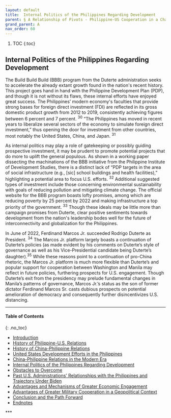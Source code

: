 ```yaml
---
layout: default
title:  Internal Politics of the Philippines Regarding Development 
parent: § A Relationship of Pivots - Philippine-US Cooperation in a Changing World  
grand_parent: A
nav_order: 60 
---
```

<style>
.dont-break-out {
  /* These are technically the same, but use both */
  overflow-wrap: break-word;
  word-wrap: break-word;

     -ms-word-break: break-all;
  /* This is the dangerous one in WebKit, as it breaks things wherever */
  word-break: break-all;
  /* Instead use this non-standard one: */
  word-break: break-word;
}

.youtube-container {
    position: relative;
    width: 100%;
    height: 0;
    padding-bottom: 56.25%;
}
.youtube-video {
    position: absolute;
    top: 0;
    left: 0;
    width: 100%;
    height: 100%;
}

</style>

<div class="dont-break-out" markdown="1">

1. TOC
{:toc}

## Internal Politics of the Philippines Regarding Development
The Build Build Build (BBB) program from the Duterte administration seeks to accelerate the already extant growth found in the nation's recent history. This project goes hand in hand with the Philippine Development Plan (PDP), and though it is not without its flaws, these internal efforts have enjoyed great success. The Philippines’ modern economy's faculties that provide strong bases for foreign direct investment (FDI) are reflected in its gross domestic product growth from 2012 to 2019, consistently achieving figures between 6 percent and 7 percent. <sup>30</sup> “The Philippines has moved in recent years to liberalize several sectors of the economy to simulate foreign direct investment,” thus opening the door for investment from other countries, most notably the United States, China, and Japan. <sup>31</sup>

As internal politics may play a role of gatekeeping or possibly guiding prospective investment, it may be prudent to promote potential projects that do more to uplift the general populous. As shown in a working paper dissecting the machinations of the BBB initiative from the Philippine Institute of Development Studies, there is a distinct lack of “PDP targets in the area of social infrastructure (e.g., [sic] school buildings and health facilities),” highlighting a potential area to focus U.S. efforts. <sup>32</sup> Additional suggested types of investment include those concerning environmental sustainability with goals of reducing pollution and mitigating climate change. The official website for the BBB program boasts lofty promises, among which are reducing poverty by 25 percent by 2022 and making infrastructure a top priority of the government. <sup>33</sup> Though these ideals may be little more than campaign promises from Duterte, clear positive sentiments towards development from the nation's leadership bodes well for the future of interconnectivity and globalization for the Philippines.

In June of 2022, Ferdinand Marcos Jr. succeeded Rodrigo Duterte as President. <sup>34</sup> The Marcos Jr. platform largely boasts a continuation of Duterte’s policies (as made evident by his comments on Duterte’s style of governance as well as his Vice-Presidential candidate being Duterte’s daughter).<sup>35</sup> While these reasons point to a continuation of pro-China rhetoric, the Marcos Jr. platform is much more flexible than Duterte’s and popular support for cooperation between Washington and Manila may reflect in future policies, furthering prospects for U.S. engagement. Though Duterte’s exit from the presidency may prelude fundamental changes in Manila’s patterns of governance, Marcos Jr.’s status as the son of former dictator Ferdinand Marcos Sr. casts dubious prospects on potential amelioration of democracy and consequently further disincentivizes U.S. distancing.

***

#### Table of Contents
{: .no_toc}

<ul><li> <a href="/docs/A/A-Relationship-of-Pivots-Philippine-US-Cooperation-in-a-Changing-World-1/">
Introduction</a></li><li> <a href="/docs/A/A-Relationship-of-Pivots-Philippine-US-Cooperation-in-a-Changing-World-2/">
History of Philippine-U.S. Relations</a></li><li> <a href="/docs/A/A-Relationship-of-Pivots-Philippine-US-Cooperation-in-a-Changing-World-3/">
History of China-Philippine Relations</a></li><li> <a href="/docs/A/A-Relationship-of-Pivots-Philippine-US-Cooperation-in-a-Changing-World-4/">
United States Development Efforts in the Philippines</a></li><li> <a href="/docs/A/A-Relationship-of-Pivots-Philippine-US-Cooperation-in-a-Changing-World-5/">
China-Philippine Relations in the Modern Era</a></li><li> <a href="/docs/A/A-Relationship-of-Pivots-Philippine-US-Cooperation-in-a-Changing-World-6/">
Internal Politics of the Philippines Regarding Development</a></li><li> <a href="/docs/A/A-Relationship-of-Pivots-Philippine-US-Cooperation-in-a-Changing-World-7/">
Obstacles to Overcome</a></li><li> <a href="/docs/A/A-Relationship-of-Pivots-Philippine-US-Cooperation-in-a-Changing-World-8/">
Past U.S. Administrations’ Relationships with the Philippines and Trajectory Under Biden</a></li><li> <a href="/docs/A/A-Relationship-of-Pivots-Philippine-US-Cooperation-in-a-Changing-World-9/">
Advantages and Mechanisms of Greater Economic Engagement</a></li><li> <a href="/docs/A/A-Relationship-of-Pivots-Philippine-US-Cooperation-in-a-Changing-World-10/">
Advantages of Greater Military Cooperation in a Geopolitical Context</a></li><li> <a href="/docs/A/A-Relationship-of-Pivots-Philippine-US-Cooperation-in-a-Changing-World-11/">
Conclusion and the Path Forward</a></li><li> <a href="/docs/A/A-Relationship-of-Pivots-Philippine-US-Cooperation-in-a-Changing-World-12/">
Endnotes</a></li></ul>
***

</div>
